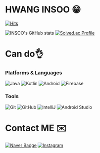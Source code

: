 # HWANG INSOO 😁

[![Hits](https://hits.seeyoufarm.com/api/count/incr/badge.svg?url=https%3A%2F%2Fgithub.com%2FInsoo-Hwang&count_bg=%237EC945&title_bg=%237CFB7A&icon=&icon_color=%23E7E7E7&title=hits&edge_flat=false)](https://hits.seeyoufarm.com)

![INSOO's GitHub stats](https://github-readme-stats.vercel.app/api?username=Insoo-Hwang&show_icons=true&theme=dark)
[![Solved.ac Profile](http://mazassumnida.wtf/api/v2/generate_badge?boj=iaminsoo)](https://solved.ac/iaminsoo/)

# Can do👌
### Platforms & Languages
![Java](https://img.shields.io/badge/Java-007396.svg?&style=for-the-badge&logo=OpenJDK&logoColor=white)
![Kotlin](https://img.shields.io/badge/Kotlin-7F52FF.svg?&style=for-the-badge&logo=Kotlin&logoColor=white)
![Android](https://img.shields.io/badge/Android-3DDC84.svg?&style=for-the-badge&logo=Android&logoColor=white)
![Firebase](https://img.shields.io/badge/Firebase-FFCA28.svg?&style=for-the-badge&logo=Firebase&logoColor=white)

### Tools
![Git](https://img.shields.io/badge/Git-F05032.svg?&style=for-the-badge&logo=Git&logoColor=white)
![GitHub](https://img.shields.io/badge/GitHub-000000.svg?&style=for-the-badge&logo=GitHub&logoColor=white)
![IntelliJ](https://img.shields.io/badge/IntelliJ%20IDEA-000000.svg?&style=for-the-badge&logo=IntelliJ%20IDEA&logoColor=white)
![Android Studio](https://img.shields.io/badge/Android%20Studio-3DDC84.svg?&style=for-the-badge&logo=Android%20Studio&logoColor=white)

# Contact ME ✉️
[![Naver Badge](https://img.shields.io/badge/Naver-03C75A?style=flat-square&logo=Naver&logoColor=white&link=mailto:iaminsoo@naver.com)](mailto:iaminsoo@naver.com)
[![Instagram](http://img.shields.io/badge/-Instagram-black?style=flat-square&logo=Instagram&link=https://www.instagram.com/hermelion_/?hl=ko)](https://www.instagram.com/hermelion_/?hl=ko)
